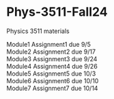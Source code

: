 # Phys-3511-Fall24
Physics 3511 materials

Module1 Assignment1 due 9/5 \
Module2 Assignment2 due 9/17 \
Module3 Assignment3 due 9/24 \
Module4 Assignment4 due 9/26 \
Module5 Assignment5 due 10/3 \
Module6 Assignment6 due 10/10 \
Module7 Assignment7 due 10/14
